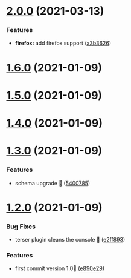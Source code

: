 # [2.0.0](https://github.com/fz6m/console-ban/compare/v1.6.0...v2.0.0) (2021-03-13)


### Features

* **firefox:** add firefox support ([a3b3626](https://github.com/fz6m/console-ban/commit/a3b362689d65a68842610296eca79ada433f2e0d))



# [1.6.0](https://github.com/fz6m/console-ban/compare/v1.5.0...v1.6.0) (2021-01-09)



# [1.5.0](https://github.com/fz6m/console-ban/compare/v1.4.0...v1.5.0) (2021-01-09)



# [1.4.0](https://github.com/fz6m/console-ban/compare/v1.3.0...v1.4.0) (2021-01-09)



# [1.3.0](https://github.com/fz6m/console-ban/compare/v1.2.0...v1.3.0) (2021-01-09)


### Features

* schema upgrade 🚀 ([5400785](https://github.com/fz6m/console-ban/commit/540078546d2f988e626b4ce689db547fcaf13e7d))



# [1.2.0](https://github.com/fz6m/console-ban/compare/e890e29da5559c47425e543fa9df3610914e9c72...v1.2.0) (2021-01-09)


### Bug Fixes

* terser plugin cleans the console 🍓 ([e2ff893](https://github.com/fz6m/console-ban/commit/e2ff89359e6a1707ba09421f3c11498828247ff7))


### Features

* first commit version 1.0🌸 ([e890e29](https://github.com/fz6m/console-ban/commit/e890e29da5559c47425e543fa9df3610914e9c72))




